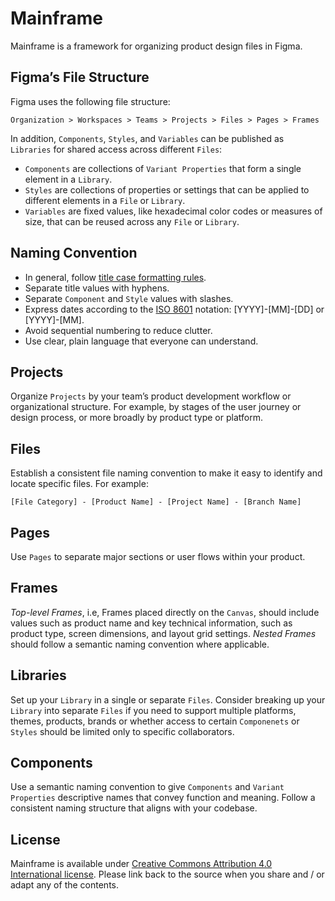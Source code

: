 # Mainframe

Mainframe is a framework for organizing product design files in Figma. 

## Figma’s File Structure

Figma uses the following file structure:

```
Organization > Workspaces > Teams > Projects > Files > Pages > Frames
```

In addition, `Components`, `Styles`, and `Variables` can be published as `Libraries` for shared access across different `Files`:

* `Components` are collections of `Variant Properties` that form a single element in a `Library`.
* `Styles` are collections of properties or settings that can be applied to different elements in a `File` or `Library`.
* `Variables` are fixed values, like hexadecimal color codes or measures of size, that can be reused across any `File` or `Library`.

## Naming Convention

* In general, follow [title case formatting rules](https://en.wikipedia.org/wiki/Title_case).
* Separate title values with hyphens.
* Separate `Component` and `Style` values with slashes.
* Express dates according to the [ISO 8601](https://www.iso.org/iso-8601-date-and-time-format.html) notation: [YYYY]-[MM]-[DD] or [YYYY]-[MM].
* Avoid sequential numbering to reduce clutter.
* Use clear, plain language that everyone can understand.

## Projects

Organize `Projects` by your team’s product development workflow or organizational structure. For example, by stages of the user journey or design process, or more broadly by product type or platform.

## Files

Establish a consistent file naming convention to make it easy to identify and locate specific files. For example:

```
[File Category] - [Product Name] - [Project Name] - [Branch Name]
```

## Pages

Use `Pages` to separate major sections or user flows within your product. 

## Frames

_Top-level Frames_, i.e, Frames placed directly on the `Canvas`, should include values such as product name and key technical information, such as product type, screen dimensions, and layout grid settings. _Nested Frames_ should follow a semantic naming convention where applicable.

## Libraries
Set up your `Library` in a single or separate `Files`. Consider breaking up your `Library` into separate `Files` if you need to support multiple platforms, themes, products, brands or whether access to certain `Componenets` or `Styles` should be limited only to specific collaborators.

## Components

Use a semantic naming convention to give `Components` and `Variant Properties` descriptive names that convey function and meaning. Follow a consistent naming structure that aligns with your codebase.

## License

Mainframe is available under [Creative Commons Attribution 4.0 International license](https://creativecommons.org/licenses/by/4.0/). Please link back to the source when you share and / or adapt any of the contents.

